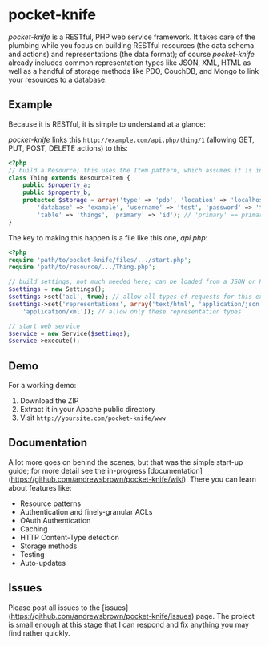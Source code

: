 pocket-knife
============

_pocket-knife_ is a RESTful, PHP web service framework. It takes care of the 
plumbing while you focus on building RESTful resources (the data schema and 
actions) and representations (the data format); of course _pocket-knife_ already
includes common representation types like JSON, XML, HTML as well as a handful
of storage methods like PDO, CouchDB, and Mongo to link your resources to a 
database. 

Example
-------

Because it is RESTful, it is simple to understand at a glance: 

_pocket-knife_ links this ```http://example.com/api.php/thing/1``` (allowing 
GET, PUT, POST, DELETE actions) to this:

```PHP
<?php
// build a Resource; this uses the Item pattern, which assumes it is in a list
class Thing extends ResourceItem {
    public $property_a;
    public $property_b;
    protected $storage = array('type' => 'pdo', 'location' => 'localhost', 
        'database' => 'example', 'username' => 'test', 'password' => 'test',
        'table' => 'things', 'primary' => 'id'); // 'primary' == primary key
}
```

The key to making this happen is a file like this one, _api.php_:

```PHP
<?php
require 'path/to/pocket-knife/files/.../start.php';
require 'path/to/resource/.../Thing.php';

// build settings, not much needed here; can be loaded from a JSON or PHP file
$settings = new Settings();
$settings->set('acl', true); // allow all types of requests for this example
$settings->set('representations', array('text/html', 'application/json', 
    'application/xml')); // allow only these representation types

// start web service
$service = new Service($settings);
$service->execute();
```

Demo
----

For a working demo:
 1. Download the ZIP
 2. Extract it in your Apache public directory
 3. Visit ```http://yoursite.com/pocket-knife/www```

Documentation
-------------

A lot more goes on behind the scenes, but that was the simple start-up guide; 
for more detail see the in-progress [documentation]
(https://github.com/andrewsbrown/pocket-knife/wiki). There you can learn about
features like:
 + Resource patterns
 + Authentication and finely-granular ACLs
 + OAuth Authentication
 + Caching
 + HTTP Content-Type detection
 + Storage methods
 + Testing
 + Auto-updates

Issues
------

Please post all issues to the [issues]
(https://github.com/andrewsbrown/pocket-knife/issues) page. The project is small
enough at this stage that I can respond and fix anything you may find rather 
quickly.
